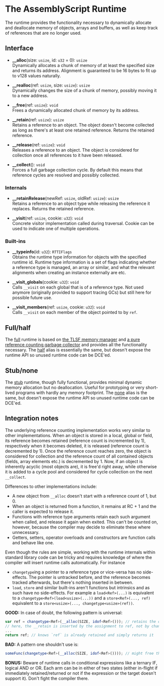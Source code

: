 The AssemblyScript Runtime
==========================

The runtime provides the functionality necessary to dynamically allocate and deallocate memory of objects, arrays and buffers, as well as keep track of references that are no longer used.

Interface
---------

* **__alloc**(size: `usize`, id: `u32` = 0): `usize`<br />
  Dynamically allocates a chunk of memory of at least the specified size and returns its address.
  Alignment is guaranteed to be 16 bytes to fit up to v128 values naturally.

* **__realloc**(ref: `usize`, size: `usize`): `usize`<br />
  Dynamically changes the size of a chunk of memory, possibly moving it to a new address.

* **__free**(ref: `usize`): `void`<br />
  Frees a dynamically allocated chunk of memory by its address.

* **__retain**(ref: `usize`): `usize`<br />
  Retains a reference to an object. The object doesn't become collected as long as there's at least one retained reference. Returns the retained reference.

* **__release**(ref: `usize`): `void`<br />
  Releases a reference to an object. The object is considered for collection once all references to it have been released.

* **__collect**(): `void`<br />
  Forces a full garbage collection cycle. By default this means that reference cycles are resolved and possibly collected.

### Internals

* **__retainRelease**(newRef: `usize`, oldRef: `usize`): `usize`<br />
  Retains a reference to an object type while releasing the reference it replaces. Returns the retained reference.

* **__visit**(ref: `usize`, cookie: `u32`): `void`<br />
  Concrete visitor implementation called during traversal. Cookie can be used to indicate one of multiple operations.

### Built-ins

* **__typeinfo**(id: `u32`): `RTTIFlags`<br />
  Obtains the runtime type information for objects with the specified runtime id. Runtime type information is a set of flags indicating whether a reference type is managed, an array or similar, and what the relevant alignments when creating an instance externally are etc.

* **__visit_globals**(cookie: `u32`): `void`<br />
  Calls `__visit` on each global that is of a reference type. Not used anymore (originally provided to support tracing GCs) but still here for possible future use.

* **__visit_members**(ref: `usize`, cookie: `u32`): `void`<br />
  Calls `__visit` on each member of the object pointed to by `ref`.

Full/half
---------

The [full](./index-full.ts) runtime is based on [the TLSF memory manager](./tlsf.ts) and [a pure reference counting garbage collector](./pure.ts) and provides all the functionality necessary. The [half](./index-half.ts) alias is essentially the same, but doesn't expose the runtime API so unused runtime code can be DCE'ed.

Stub/none
---------

The [stub](./index-stub.ts) runtime, though fully functional, provides minimal dynamic memory allocation but no deallocation. Useful for prototyping or very short-lived programs with hardly any memory footprint. The [none](./index-none.ts) alias is the same, but doesn't expose the runtime API so unused runtime code can be DCE'ed.

Integration notes
-----------------

The underlying reference counting implementation works very similar to other implementations. When an object is stored in a local, global or field, its reference becomes retained (reference count is incremented by 1), respectively when it becomes deleted, it is released (reference count is decremented by 1). Once the reference count reaches zero, the object is considered for collection and the reference count of all contained objects (fields, array elements etc.) is decremented by 1. Now, if an object is inherently acyclic (most objects are), it is free'd right away, while otherwise it is added to a cycle pool and considered for cycle collection on the next `__collect`.

Differences to other implementations include:

* A new object from `__alloc` doesn't start with a reference count of 1, but 0.
* When an object is returned from a function, it remains at RC + 1 and the caller is expected to release it.
* Functions with reference type arguments retain each such argument when called, and release it again when exited. This can't be counted on, however, because the compiler may decide to eliminate these where unnecessary.
* Getters, setters, operator overloads and constructors are function calls and behave like one.

Even though the rules are simple, working with the runtime internals within standard library code can be tricky and requires knowledge of where the compiler will insert runtime calls automatically. For instance

* `changetype`ing a pointer to a reference type or vice-versa has no side-effects. The pointer is untracked before, and the reference becomes tracked afterwards, but there's nothing inserted in between.
* `load`, `store` and similar built-ins aren't functions but intrinsics and as such have no side-effects. For example a `load<Ref>(...)` is equivalent to a `changetype<Ref>(load<usize>(...))` and a `store<Ref>(..., ref)` equivalent to a `store<usize>(..., changetype<usize>(ref))`.

**GOOD:** In case of doubt, the following pattern is universal:

```ts
var ref = changetype<Ref>(__alloc(SIZE, idof<Ref>())); // retains the object in `ref`
// here, the __retain is inserted by the assignment to ref, not by changetype or __alloc
...
return ref; // knows `ref` is already retained and simply returns it
```

**BAD:** A pattern one shouldn't use is:

```ts
someFunc(changetype<Ref>(__alloc(SIZE, idof<Ref>()))); // might free the object before the call returns
```

**BONUS:** Beware of runtime calls in conditional expressions like a ternary IF, logical AND or OR. Each arm can be in either of two states (either in-flight if immediately retained/returned or not if the expression or the target doesn't support it). Don't fight the compiler there.
